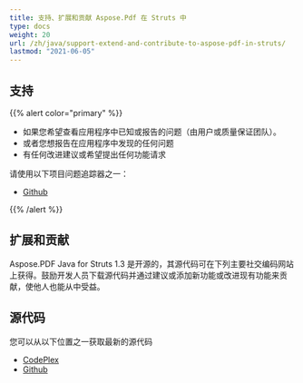 ```yaml
---
title: 支持、扩展和贡献 Aspose.Pdf 在 Struts 中
type: docs
weight: 20
url: /zh/java/support-extend-and-contribute-to-aspose-pdf-in-struts/
lastmod: "2021-06-05"
---
```


## 支持

{{% alert color="primary" %}}

- 如果您希望查看应用程序中已知或报告的问题（由用户或质量保证团队）。
- 或者您想报告在应用程序中发现的任何问题
- 有任何改进建议或希望提出任何功能请求

请使用以下项目问题追踪器之一：

- [Github](https://github.com/aspose-pdf/Aspose.PDF-for-Java/issues)

{{% /alert %}}


## 扩展和贡献

Aspose.PDF Java for Struts 1.3 是开源的，其源代码可在下列主要社交编码网站上获得。鼓励开发人员下载源代码并通过建议或添加新功能或改进现有功能来贡献，使他人也能从中受益。

## 源代码

您可以从以下位置之一获取最新的源代码

- [CodePlex](https://asposepdfforstruts.codeplex.com)
- [Github](https://github.com/aspose-pdf/Aspose.PDF-for-Java/tree/master/Plugins/Aspose_Pdf_for_Struts)